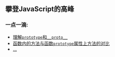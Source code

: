 ## 攀登JavaScript的高峰

### 一点一滴:
+ [理解`prototype`和`__proto__`](points/understand-prototype-__proto__.md)
+ [函数内的方法与函数`prototype`属性上方法的对比](points/methods-within-constructor-vs-prototype-in-javascript.md)
+ [...]()